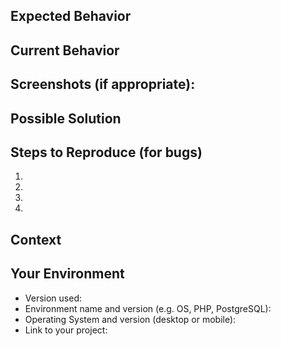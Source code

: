 <!--- 
  Please don't get offended with below. If you find it too much for you, please feel free to remove all and submit your content.
  We always welcome bug report in any format. This is merely an effort to enforce good practices.
  
  For issues about installations, please always attach restyaboard_install.log, after removing any sensitive data. You may also request free installation support http://restya.com/contact?category=free-installation
-->


<!--- Provide a general summary of the issue in the Title above -->

## Expected Behavior
<!--- If you're describing a bug, tell us what should happen -->
<!--- If you're suggesting a change/improvement, tell us how it should work -->

## Current Behavior
<!--- If describing a bug, tell us what happens instead of the expected behavior -->
<!--- If suggesting a change/improvement, explain the difference from current behavior -->

## Screenshots (if appropriate):

## Possible Solution
<!--- Not obligatory, but suggest a fix/reason for the bug, -->
<!--- or ideas how to implement the addition or change -->

## Steps to Reproduce (for bugs)
<!--- Provide a link to a live example, or an unambiguous set of steps to -->
<!--- reproduce this bug. Include code to reproduce, if relevant -->
1.
2.
3.
4.

## Context
<!--- How has this issue affected you? What are you trying to accomplish? -->
<!--- Providing context helps us come up with a solution that is most useful in the real world -->

## Your Environment
<!--- Include as many relevant details about the environment you experienced the bug in -->
* Version used:
* Environment name and version (e.g. OS, PHP, PostgreSQL):
* Operating System and version (desktop or mobile):
* Link to your project:
